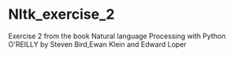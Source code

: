 # Nltk_exercise_2


Exercise 2 from the book Natural language Processing with Python O'REILLY by Steven Bird,Ewan Klein and Edward Loper
